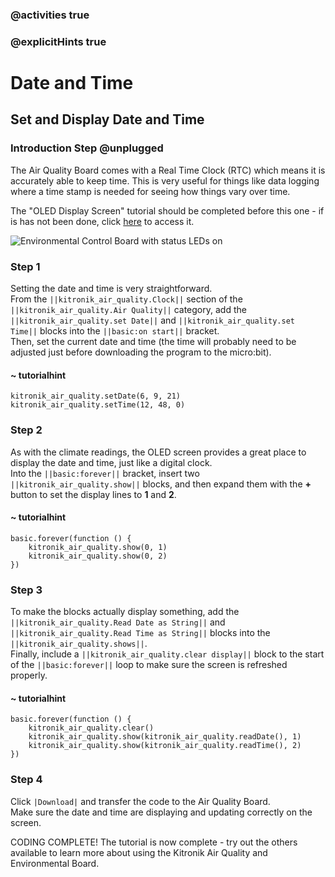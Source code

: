 ### @activities true
### @explicitHints true

# Date and Time

## Set and Display Date and Time
### Introduction Step @unplugged
The Air Quality Board comes with a Real Time Clock (RTC) which means it is accurately able to keep time. This is very useful for things like data logging where a time stamp is needed for seeing how things vary over time.  
  
The "OLED Display Screen" tutorial should be completed before this one - if is has not been done, click [here](https://makecode.microbit.org/#tutorial:https://github.com/KitronikLtd/pxt-kitronik-smart-greenhouse/a_VisualThermometerTutorial) to access it.  

![Environmental Control Board with status LEDs on](https://KitronikLtd.github.io/pxt-kitronik-smart-greenhouse/assets/status-leds-SMALL.png)

### Step 1
Setting the date and time is very straightforward.  
From the ``||kitronik_air_quality.Clock||`` section of the ``||kitronik_air_quality.Air Quality||`` category, add the ``||kitronik_air_quality.set Date||`` and ``||kitronik_air_quality.set Time||`` blocks into the ``||basic:on start||`` bracket.  
Then, set the current date and time (the time will probably need to be adjusted just before downloading the program to the micro:bit).  

#### ~ tutorialhint
```blocks
kitronik_air_quality.setDate(6, 9, 21)
kitronik_air_quality.setTime(12, 48, 0)
```

### Step 2
As with the climate readings, the OLED screen provides a great place to display the date and time, just like a digital clock.  
Into the ``||basic:forever||`` bracket, insert two ``||kitronik_air_quality.show||`` blocks, and then expand them with the **+** button to set the display lines to **1** and **2**.  

#### ~ tutorialhint
```blocks
basic.forever(function () {
    kitronik_air_quality.show(0, 1)
    kitronik_air_quality.show(0, 2)
})
```

### Step 3
To make the blocks actually display something, add the ``||kitronik_air_quality.Read Date as String||`` and ``||kitronik_air_quality.Read Time as String||`` blocks into the ``||kitronik_air_quality.shows||``.  
Finally, include a ``||kitronik_air_quality.clear display||`` block to the start of the ``||basic:forever||`` loop to make sure the screen is refreshed properly.  

#### ~ tutorialhint
```blocks
basic.forever(function () {
    kitronik_air_quality.clear()
    kitronik_air_quality.show(kitronik_air_quality.readDate(), 1)
    kitronik_air_quality.show(kitronik_air_quality.readTime(), 2)
})
```

### Step 4
Click ``|Download|`` and transfer the code to the Air Quality Board.  
Make sure the date and time are displaying and updating correctly on the screen.   

CODING COMPLETE! The tutorial is now complete - try out the others available to learn more about using the Kitronik Air Quality and Environmental Board.
